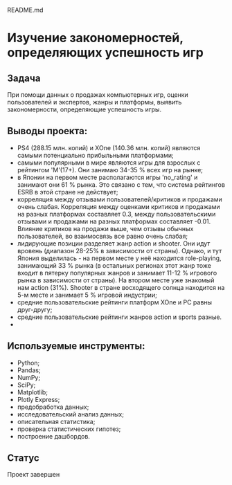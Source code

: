 README.md

# Изучение закономерностей, определяющих успешность игр

## Задача

При  помощи данных о продажах компьютерных игр, оценки пользователей и экспертов, жанры и платформы, выявить закономерности, определяющие успешность игры.

## Выводы проекта:

- PS4 (288.15 млн. копий) и XOne (140.36 млн. копий) являются самыми потенциально прибыльными платформами;
- самыми популярными в мире являются игры для взрослых с рейтингом 'М'(17+). Они занимаю 34-35 % всех игр на рынке;
- в Японии на первом месте располагаются игры 'no_rating' и занимают они 61 % рынка. Это связано с тем, что система рейтингов ESRB в этой стране не действует;
- корреляция между отзывами пользователей/критиков и продажами очень слабая. Корреляция между оценками критиков и продажами на разных платформах составляет 0.3, между пользовательскими отзывами и продажами на разных платформах составляет -0.01. Влияние критиков на продажи выше, чем отзывы обычных пользователей, во взаимосвязь все равно очень слабая;
- лидирующие позиции разделяет жанр action и shooter. Они идут вровень (диапазон 28-25% в зависимости от страны). Однако, и тут Япония выделилась - на первом месте у неё находится role-playing, занимающий 33 % рынка (в остальных регионах этот жанр тоже входит в пятерку популярных жанров и занимает 11-12 % игрового рынка в зависимости от страны). На втором месте уже знакомый нам action (31%). Shooter в стране восходящего солнца находится на 5-м месте и занимает 5 % игровой индустрии;
- средние пользовательские рейтинги платформ XOne и PC равны друг-другу;
- средние пользовательские рейтинги жанров action и sports разные.
- 
## Используемые инструменты:

- Python;
- Pandas;
- NumPy;
- SciPy;
- Matplotlib;
- Plotly Express;
- предобработка данных;
- исследовательский анализ данных;
- описательная статистика;
- проверка статистических гипотез;
- построение дашбордов.

## Статус

Проект завершен

